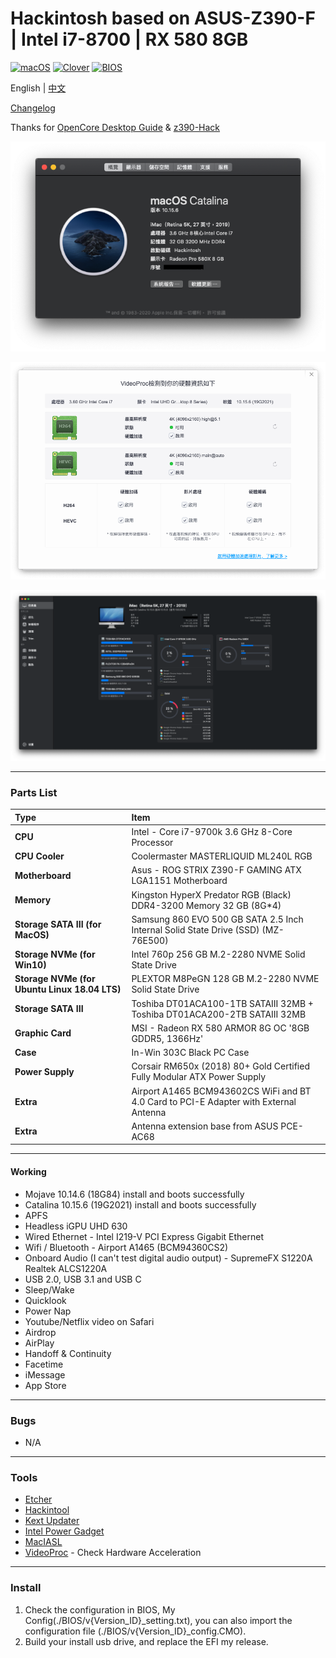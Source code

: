 # Hackintosh based on ASUS-Z390-F | Intel i7-8700 | RX 580 8GB
[![macOS](https://img.shields.io/badge/macOS-10.15.6-orange)](https://www.apple.com/macos/catalina/)
[![Clover](https://img.shields.io/badge/Opencore-0.6.0-yellow)](https://github.com/996icu/996.ICU/blob/master/LICENSE)
[![BIOS](https://img.shields.io/badge/BIOS-v1502-brightgreen)](https://github.com/996icu/996.ICU/blob/master/LICENSE)

English | [中文](./README_cht.md)

[Changelog](./changelog.md)

Thanks for [OpenCore Desktop Guide](https://dortania.github.io/OpenCore-Install-Guide/config.plist/coffee-lake.html) & [z390-Hack](https://github.com/leto1210/z390-Hack)

![About Mac](./Images/AboutMac_10.15.6.png)

![Hard Acceleration](./Images/VideoProc_10.15.6.png)

![Sensei](./Images/Sensei_10.15.6.png)

---
### Parts List
Type|Item
:----|:----
**CPU** | Intel - Core i7-9700k 3.6 GHz 8-Core Processor
**CPU Cooler** | Coolermaster MASTERLIQUID ML240L RGB
**Motherboard** | Asus - ROG STRIX Z390-F GAMING ATX LGA1151 Motherboard
**Memory** | Kingston HyperX Predator RGB (Black) DDR4-3200 Memory 32 GB (8G*4)
**Storage SATA III (for MacOS)** | Samsung 860 EVO 500 GB SATA 2.5 Inch Internal Solid State Drive (SSD) (MZ-76E500)
**Storage NVMe (for Win10)** | Intel 760p 256 GB M.2-2280 NVME Solid State Drive
**Storage NVMe (for Ubuntu Linux 18.04 LTS)** | PLEXTOR M8PeGN 128 GB M.2-2280 NVME Solid State Drive
**Storage SATA III** | Toshiba DT01ACA100-1TB SATAIII 32MB + Toshiba DT01ACA200-2TB SATAIII 32MB
**Graphic Card** | MSI - Radeon RX 580 ARMOR 8G OC '8GB GDDR5, 1366Hz'
**Case** | In-Win 303C Black PC Case
**Power Supply** | Corsair RM650x (2018) 80+ Gold Certified Fully Modular ATX Power Supply
**Extra** | Airport A1465 BCM943602CS WiFi and BT 4.0 Card to PCI-E Adapter with External Antenna
**Extra** | Antenna extension base from ASUS PCE-AC68
---
#### Working
* Mojave 10.14.6 (18G84) install and boots successfully
* Catalina 10.15.6 (19G2021) install and boots successfully
* APFS
* Headless iGPU UHD 630
* Wired Ethernet - Intel I219-V PCI Express Gigabit Ethernet
* Wifi / Bluetooth - Airport A1465 (BCM94360CS2)
* Onboard Audio (I can't test digital audio output) - SupremeFX S1220A Realtek ALCS1220A
* USB 2.0, USB 3.1 and USB C
* Sleep/Wake
* Quicklook
* Power Nap
* Youtube/Netflix video on Safari
* Airdrop
* AirPlay
* Handoff & Continuity
* Facetime
* iMessage
* App Store
---
### Bugs
* N/A
---
### Tools
* [Etcher](https://www.balena.io/etcher/)
* [Hackintool](http://headsoft.com.au/download/mac/Hackintool.zip)
* [Kext Updater](https://www.kextupdater.de/)
* [Intel Power Gadget](https://software.intel.com/en-us/articles/intel-power-gadget)
* [MacIASL](http://sourceforge.net/projects/maciasl)
* [VideoProc](https://www.videoproc.com/) - Check Hardware Acceleration
---
### Install
1. Check the configuration in BIOS, My Config(./BIOS/v{Version_ID}_setting.txt), 
   you can also import the configuration file (./BIOS/v{Version_ID}_config.CMO).
2. Build your install usb drive, and replace the EFI my release.
